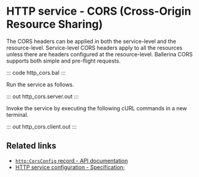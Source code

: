 # HTTP service - CORS (Cross-Origin Resource Sharing)

The CORS headers can be applied in both the service-level and the resource-level. Service-level CORS headers apply to all the resources unless there are headers configured at the resource-level. Ballerina CORS supports both simple and pre-flight requests.

::: code http_cors.bal :::

Run the service as follows.

::: out http_cors.server.out :::

Invoke the service by executing the following cURL commands in a new terminal.

::: out http_cors.client.out :::

## Related links
- [`http:CorsConfig` record - API documentation](https://lib.ballerina.io/ballerina/http/latest/records/CorsConfig)
- [HTTP service configuration - Specification](/spec/http/#41-service-configuration);